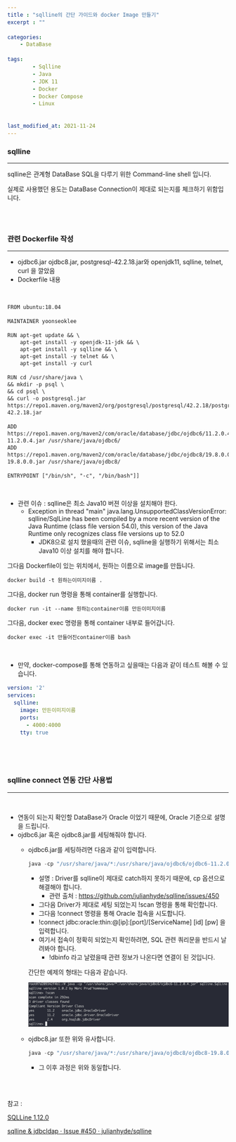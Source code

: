 ```yaml
---
title : "sqlline의 간단 가이드와 docker Image 만들기"
excerpt : ""

categories:
    - DataBase

tags:
        - Sqlline
        - Java
        - JDK 11
        - Docker
        - Docker Compose
        - Linux

        
last_modified_at: 2021-11-24
---
```



### sqlline

---

sqlline은 관계형 DataBase SQL을 다루기 위한 Command-line shell 입니다.

실제로 사용했던 용도는 DataBase Connection이 제대로 되는지를 체크하기 위함입니다.

<br/><br/>

### 관련 Dockerfile 작성

---

- ojdbc6.jar ojdbc8.jar, postgresql-42.2.18.jar와 openjdk11, sqlline, telnet, curl 을 깔았음
- Dockerfile 내용

<br/>

```docker
FROM ubuntu:18.04

MAINTAINER yoonseoklee

RUN apt-get update && \
    apt-get install -y openjdk-11-jdk && \
    apt-get install -y sqlline && \
    apt-get install -y telnet && \
    apt-get install -y curl

RUN cd /usr/share/java \
&& mkdir -p psql \
&& cd psql \
&& curl -o postgresql.jar https://repo1.maven.org/maven2/org/postgresql/postgresql/42.2.18/postgresql-42.2.18.jar

ADD https://repo1.maven.org/maven2/com/oracle/database/jdbc/ojdbc6/11.2.0.4/ojdbc6-11.2.0.4.jar /usr/share/java/ojdbc6/
ADD https://repo1.maven.org/maven2/com/oracle/database/jdbc/ojdbc8/19.8.0.0/ojdbc8-19.8.0.0.jar /usr/share/java/ojdbc8/

ENTRYPOINT ["/bin/sh", "-c", "/bin/bash"]]
```

<br/>

- 관련 이슈 : sqlline은 최소 Java10 버젼 이상을 설치해야 한다.
    - Exception in thread "main" java.lang.UnsupportedClassVersionError: sqlline/SqlLine has been compiled by a more recent version of the Java Runtime (class file version 54.0), this version of the Java Runtime only recognizes class file versions up to 52.0
        - JDK8으로 설치 했을때의 관련 이슈, sqlline을 실행하기 위해서는 최소 Java10 이상 설치를 해야 합니다.
        

그다음 Dockerfile이 있는 위치에서, 원하는 이름으로 image를 만듭니다.

```docker
docker build -t 원하는이미지이름 .
```

그다음, docker run 명령을 통해 container를 실행합니다.

```docker
docker run -it --name 원하는container이름 만든이미지이름
```

 

그다음, docker exec 명령을 통해 container 내부로 들어갑니다.

```docker
docker exec -it 만들어진container이름 bash
```

<br/>

* 만약, docker-compose를 통해 연동하고 싶을때는 다음과 같이 테스트 해볼 수 있습니다.

```yaml
version: '2'
services:
  sqlline:
    image: 만든이미지이름
    ports:
      - 4000:4000
    tty: true
```

<br/><br/><br/>


### sqlline connect 연동 간단 사용법

---

<br/>

- 연동이 되는지 확인할 DataBase가 Oracle 이었기 때문에, Oracle 기준으로 설명을 드립니다.
- ojdbc6.jar 혹은 ojdbc8.jar를 세팅해줘야 합니다.
    - ojdbc6.jar를 세팅하려면 다음과 같이 입력합니다.
        
        ```java
        java -cp "/usr/share/java/*:/usr/share/java/ojdbc6/ojdbc6-11.2.0.4.jar" sqlline.SqlLine
        ```
        
        - 설명 : Driver를 sqlline이 제대로 catch하지 못하기 때문에, cp 옵션으로 해결해야 합니다.
            - 관련 출처 : https://github.com/julianhyde/sqlline/issues/450
        - 그다음 Driver가 제대로 세팅 되었는지 !scan 명령을 통해 확인합니다.
        - 그다음 !connect 명령을 통해 Oracle 접속을 시도합니다.
        - !connect jdbc:oracle:thin:@[ip]:[port]/[ServiceName] [id] [pw] 을 입력합니다.
        - 여기서 접속이 정확히 되었는지 확인하려면, SQL 관련 쿼리문을 반드시 날려봐야 합니다.
            - !dbinfo 라고 날렸을때 관련 정보가 나온다면 연결이 된 것입니다.
        
        간단한 예제의 형태는 다음과 같습니다.
        
        ![sqlline_example](/assets/sqlline_example.png)
        
    - ojdbc8.jar 또한 위와 유사합니다.
        
        ```java
        java -cp "/usr/share/java/*:/usr/share/java/ojdbc8/ojdbc8-19.8.0.0.jar" sqlline.SqlLine
        ```
        
        - 그 이후 과정은 위와 동일합니다.

<br/><br/>

참고 :

[SQLLine 1.12.0](https://julianhyde.github.io/sqlline/manual.html)

[sqlline & jdbcldap · Issue #450 · julianhyde/sqlline](https://github.com/julianhyde/sqlline/issues/450)
